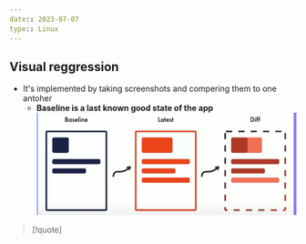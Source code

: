```yaml
---
date:: 2023-07-07
type:: Linux
---
```

## Visual reggression 


- It's implemented by taking screenshots and compering them to one antoher 
	- **Baseline is a last known good state of the app**
	![VisualReggresionStages_visual.png](/static/VisualReggresionStages_visual.png)


>[!quote] 